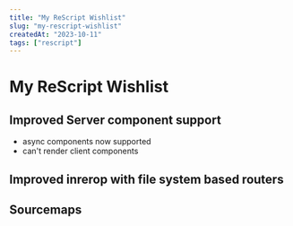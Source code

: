```yaml
---
title: "My ReScript Wishlist"
slug: "my-rescript-wishlist"
createdAt: "2023-10-11"
tags: ["rescript"]
---
```


# My ReScript Wishlist

## Improved Server component support

- async components now supported
- can't render client components

## Improved inrerop with file system based routers

## Sourcemaps

